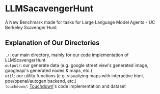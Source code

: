 # LLMSacavengerHunt
A New Benchmark made for tasks for Large Language Model Agents - UC Berkeley Scavenger Hunt

## Explanation of Our Directories

`./`: our main directory, mainly for our code implementation of LLMScavengerHunt  
`output/`: our generate data (e.g. google street view's generated image, 
googleapi's generated nodes & maps, etc.)  
`util`: our utility functions (e.g. visualizing maps with interactive html, poe/openai/autogen backend, etc.)  
`touchdown/`: [Touchdown](https://arxiv.org/abs/1811.12354#)'s code implementation and dataset  

